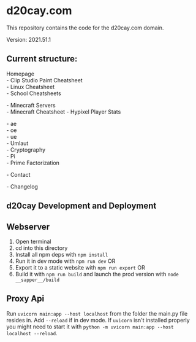 # d20cay.com

This repository contains the code for the d20cay.com domain.

Version: 2021.51.1

## Current structure:

Homepage  
\- Clip Studio Paint Cheatsheet  
\- Linux Cheatsheet  
\- School Cheatsheets

\- Minecraft Servers  
\- Minecraft Cheatsheet \- Hypixel Player Stats

\- ae  
\- oe  
\- ue  
\- Umlaut  
\- Cryptography  
\- Pi  
\- Prime Factorization

\- Contact

\- Changelog

## d20cay Development and Deployment

## Webserver

1. Open terminal
2. cd into this directory
3. Install all npm deps with `npm install`
4. Run it in dev mode with `npm run dev` OR
5. Export it to a static website with `npm run export` OR
6. Build it with `npm run build` and launch the prod version with `node __sapper__/build`

## Proxy Api

Run `uvicorn main:app --host localhost` from the folder the main.py file resides in. Add `--reload` if in dev mode.
If `uvicorn` isn't installed properly you might need to start it
with `python -m uvicorn main:app --host localhost --reload`.
